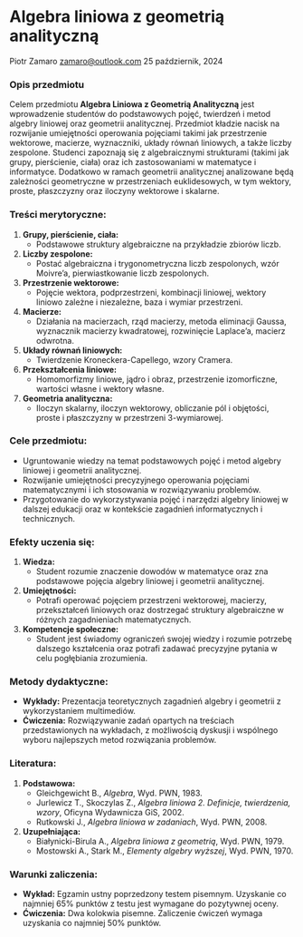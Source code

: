 Algebra liniowa z geometrią analityczną
================
Piotr Zamaro <zamaro@outlook.com>
25 październik, 2024

### Opis przedmiotu

Celem przedmiotu **Algebra Liniowa z Geometrią Analityczną** jest
wprowadzenie studentów do podstawowych pojęć, twierdzeń i metod algebry
liniowej oraz geometrii analitycznej. Przedmiot kładzie nacisk na
rozwijanie umiejętności operowania pojęciami takimi jak przestrzenie
wektorowe, macierze, wyznaczniki, układy równań liniowych, a także
liczby zespolone. Studenci zapoznają się z algebraicznymi strukturami
(takimi jak grupy, pierścienie, ciała) oraz ich zastosowaniami w
matematyce i informatyce. Dodatkowo w ramach geometrii analitycznej
analizowane będą zależności geometryczne w przestrzeniach euklidesowych,
w tym wektory, proste, płaszczyzny oraz iloczyny wektorowe i skalarne.

### Treści merytoryczne:

1.  **Grupy, pierścienie, ciała:**
    - Podstawowe struktury algebraiczne na przykładzie zbiorów liczb.
2.  **Liczby zespolone:**
    - Postać algebraiczna i trygonometryczna liczb zespolonych, wzór
      Moivre’a, pierwiastkowanie liczb zespolonych.
3.  **Przestrzenie wektorowe:**
    - Pojęcie wektora, podprzestrzeni, kombinacji liniowej, wektory
      liniowo zależne i niezależne, baza i wymiar przestrzeni.
4.  **Macierze:**
    - Działania na macierzach, rząd macierzy, metoda eliminacji Gaussa,
      wyznacznik macierzy kwadratowej, rozwinięcie Laplace’a, macierz
      odwrotna.
5.  **Układy równań liniowych:**
    - Twierdzenie Kroneckera-Capellego, wzory Cramera.
6.  **Przekształcenia liniowe:**
    - Homomorfizmy liniowe, jądro i obraz, przestrzenie izomorficzne,
      wartości własne i wektory własne.
7.  **Geometria analityczna:**
    - Iloczyn skalarny, iloczyn wektorowy, obliczanie pól i objętości,
      proste i płaszczyzny w przestrzeni 3-wymiarowej.

### Cele przedmiotu:

- Ugruntowanie wiedzy na temat podstawowych pojęć i metod algebry
  liniowej i geometrii analitycznej.
- Rozwijanie umiejętności precyzyjnego operowania pojęciami
  matematycznymi i ich stosowania w rozwiązywaniu problemów.
- Przygotowanie do wykorzystywania pojęć i narzędzi algebry liniowej w
  dalszej edukacji oraz w kontekście zagadnień informatycznych i
  technicznych.

### Efekty uczenia się:

1.  **Wiedza:**
    - Student rozumie znaczenie dowodów w matematyce oraz zna podstawowe
      pojęcia algebry liniowej i geometrii analitycznej.
2.  **Umiejętności:**
    - Potrafi operować pojęciem przestrzeni wektorowej, macierzy,
      przekształceń liniowych oraz dostrzegać struktury algebraiczne w
      różnych zagadnieniach matematycznych.
3.  **Kompetencje społeczne:**
    - Student jest świadomy ograniczeń swojej wiedzy i rozumie potrzebę
      dalszego kształcenia oraz potrafi zadawać precyzyjne pytania w
      celu pogłębiania zrozumienia.

### Metody dydaktyczne:

- **Wykłady:** Prezentacja teoretycznych zagadnień algebry i geometrii z
  wykorzystaniem multimediów.
- **Ćwiczenia:** Rozwiązywanie zadań opartych na treściach
  przedstawionych na wykładach, z możliwością dyskusji i wspólnego
  wyboru najlepszych metod rozwiązania problemów.

### Literatura:

1.  **Podstawowa:**
    - Gleichgewicht B., *Algebra*, Wyd. PWN, 1983.
    - Jurlewicz T., Skoczylas Z., *Algebra liniowa 2. Definicje,
      twierdzenia, wzory*, Oficyna Wydawnicza GiS, 2002.
    - Rutkowski J., *Algebra liniowa w zadaniach*, Wyd. PWN, 2008.
2.  **Uzupełniająca:**
    - Białynicki-Birula A., *Algebra liniowa z geometrią*, Wyd. PWN,
      1979.
    - Mostowski A., Stark M., *Elementy algebry wyższej*, Wyd. PWN,
      1970.

### Warunki zaliczenia:

- **Wykład:** Egzamin ustny poprzedzony testem pisemnym. Uzyskanie co
  najmniej 65% punktów z testu jest wymagane do pozytywnej oceny.
- **Ćwiczenia:** Dwa kolokwia pisemne. Zaliczenie ćwiczeń wymaga
  uzyskania co najmniej 50% punktów.
